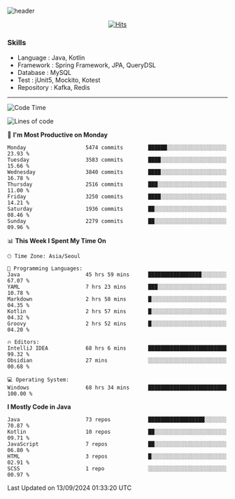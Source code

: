 <!-- Github Profile Readme로 프로필 꾸미기 : https://zzsza.github.io/development/2020/07/10/make-github-profile-readme/ -->

<!-- github theme -->
  <!-- 
    ![header](https://capsule-render.vercel.app/api?type=slice&color=e0f0e3&height=150&section=header&text=beasy&fontSize=45)
  -->
  ![header](https://capsule-render.vercel.app/api?type=soft&color=e0f0e3&height=150&section=header&text=Choi-YongSeok&fontSize=55&animation=twinkling)


<!-- hits count : https://hits.seeyoufarm.com/ -->
<div align=center>
    
  [![Hits](https://hits.seeyoufarm.com/api/count/incr/badge.svg?url=https%3A%2F%2Fgithub.com%2Fchoi-ys&count_bg=%2379C83D&title_bg=%23555555&icon=&icon_color=%23E7E7E7&title=hits&edge_flat=false)](https://hits.seeyoufarm.com)

</div>


<!-- Committed Top Lang -->
<div align=center>
</div>


### Skills
 - Language : Java, Kotlin
 - Framework : Spring Framework, JPA, QueryDSL
 - Database : MySQL
 - Test : jUnit5, Mockito, Kotest
 - Repository : Kafka, Redis

---

<!--START_SECTION:waka-->
![Code Time](http://img.shields.io/badge/Code%20Time-4%2C553%20hrs%2034%20mins-blue)

![Lines of code](https://img.shields.io/badge/From%20Hello%20World%20I%27ve%20Written-15.0%20million%20lines%20of%20code-blue)

📅 **I'm Most Productive on Monday** 

```text
Monday                   5474 commits        ██████░░░░░░░░░░░░░░░░░░░   23.93 % 
Tuesday                  3583 commits        ████░░░░░░░░░░░░░░░░░░░░░   15.66 % 
Wednesday                3840 commits        ████░░░░░░░░░░░░░░░░░░░░░   16.78 % 
Thursday                 2516 commits        ███░░░░░░░░░░░░░░░░░░░░░░   11.00 % 
Friday                   3250 commits        ████░░░░░░░░░░░░░░░░░░░░░   14.21 % 
Saturday                 1936 commits        ██░░░░░░░░░░░░░░░░░░░░░░░   08.46 % 
Sunday                   2279 commits        ██░░░░░░░░░░░░░░░░░░░░░░░   09.96 % 
```


📊 **This Week I Spent My Time On** 

```text
🕑︎ Time Zone: Asia/Seoul

💬 Programming Languages: 
Java                     45 hrs 59 mins      █████████████████░░░░░░░░   67.07 % 
YAML                     7 hrs 23 mins       ███░░░░░░░░░░░░░░░░░░░░░░   10.78 % 
Markdown                 2 hrs 58 mins       █░░░░░░░░░░░░░░░░░░░░░░░░   04.35 % 
Kotlin                   2 hrs 57 mins       █░░░░░░░░░░░░░░░░░░░░░░░░   04.32 % 
Groovy                   2 hrs 52 mins       █░░░░░░░░░░░░░░░░░░░░░░░░   04.20 % 

🔥 Editors: 
IntelliJ IDEA            68 hrs 6 mins       █████████████████████████   99.32 % 
Obsidian                 27 mins             ░░░░░░░░░░░░░░░░░░░░░░░░░   00.68 % 

💻 Operating System: 
Windows                  68 hrs 34 mins      █████████████████████████   100.00 % 
```

**I Mostly Code in Java** 

```text
Java                     73 repos            ██████████████████░░░░░░░   70.87 % 
Kotlin                   10 repos            ██░░░░░░░░░░░░░░░░░░░░░░░   09.71 % 
JavaScript               7 repos             ██░░░░░░░░░░░░░░░░░░░░░░░   06.80 % 
HTML                     3 repos             █░░░░░░░░░░░░░░░░░░░░░░░░   02.91 % 
SCSS                     1 repo              ░░░░░░░░░░░░░░░░░░░░░░░░░   00.97 % 
```




 Last Updated on 13/09/2024 01:33:20 UTC
<!--END_SECTION:waka-->

<!-- 
![footer](https://capsule-render.vercel.app/api?section=footer&type=slice&color=e0f0e3)
-->


